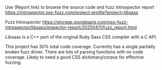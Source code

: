 Use (Report link) to browse the source code and fuzz introspector report https://introspector.oss-fuzz.com/project-profile?project=libsass

Fuzz Introspector
https://storage.googleapis.com/oss-fuzz-introspector/libsass/inspector-report/20250411/fuzz_report.html

Libsaas is a C++ port of the original Ruby Sass CSS compiler with a C API.  

This project has 30% total code coverage.  Currently has a single partially broken fuzz driver. There are lots of parsing functions with no code coverage. Likely to need a good CSS dictionary/corpus for effective fuzzing.
